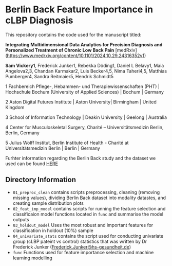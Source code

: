 # Berlin Back Feature Importance in cLBP Diagnosis

This repository contains the code used for the manuscript titled:

**Integrating Multidimensional Data Analytics for Precision Diagnosis and Personalized Treatment of Chronic Low Back Pain** [medRxiv] (https://www.medrxiv.org/content/10.1101/2024.10.29.24316352v1)

**Sam Vickery1**, Frederick Junker1, Rebekka Döding1, Daniel L Belavy1, Maia Angelova2,3, Chandan Karmakar2, Luis Becker4,5, Nima Taheri4,5, Matthias Pumberger4, Sandra Reitmaier5, Hendrik Schmidt5 

1 Fachbereich Pflege-, Hebammen- und Therapiewissenschaften (PHT) | Hochschule Bochum (University of Applied Sciences) | Bochum | Germany 

2 Aston Digital Futures Institute | Aston University| Birmingham | United Kingdom 

3 School of Information Technology | Deakin University | Geelong | Australia 

4 Center for Musculoskeletal Surgery, Charité – Universitätsmedizin Berlin, Berlin, Germany

5 Julius Wolff Institut, Berlin Institute of Health - Charité at Universitätsmedizin Berlin | Berlin | Germany

Furhter information regarding the Berlin Back study and the dataset we used can be found [HERE](https://jwi.charite.de/en/research/research_organ_level_biomechanics/spine_biomechanics/spine_study/)

## Directory Information
- `01_preproc_clean` contains scripts preprocessing, cleaning (removing missing values), dividing Berlin Back dataset into modality datastes, and creating sample distribution plots
- `02_feat_imp_model` contains scripts for running the feature selection and classificaion model functions located in `func` and summarise the model outputs
- `03_holdout_model` Uses the most robust and important features for classification in holdout (10%) sample
- `04_univariate_stats` contains the script used for conducting univariate group (cLBP pateint vs control) statistics that was written by Dr Frederick Junker (Frederick.Junker@hs-gesundheit.de)
- `func` Functions used for feature importance selection and machine learning modelling

